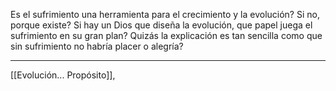 Es el sufrimiento una herramienta para el crecimiento y la evolución? Si no, porque existe? Si hay un Dios que diseña la evolución, que papel juega el sufrimiento en su gran plan? Quizás la explicación es tan sencilla como que sin sufrimiento no habría placer o alegría?  
  
---
[[Evolución... Propósito]], 